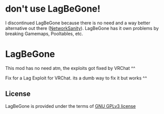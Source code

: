 # don't use LagBeGone!
I discontinued LagBeGone because there is no need and a way better alternative out there ([NetworkSanity](https://github.com/RequiDev/NetworkSanity)).
LagBeGone has it own problems by breaking Gamemaps, Pooltables, etc.

# LagBeGone
This mod has no need atm, the exploits got fixed by VRChat ^^

Fix for a Lag Exploit for VRChat.
its a dumb way to fix it but works ^^

## License
LagBeGone is provided under the terms of [GNU GPLv3 license](LICENSE)
